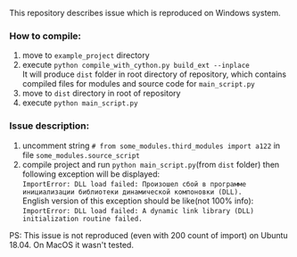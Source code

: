This repository describes issue which is reproduced on Windows system.

### How to compile:

 1. move to `example_project` directory
 2. execute `python compile_with_cython.py build_ext --inplace`
 <br>It will produce `dist` folder in root directory of repository, which contains compiled files for modules and source code for `main_script.py`
 3. move to `dist` directory in root of repository
 4. execute `python main_script.py`
 
### Issue description:

1. uncomment string `# from some_modules.third_modules import a122` in file `some_modules.source_script`
2. compile project and run `python main_script.py`(from `dist` folder) then following exception will be displayed:<br>
`ImportError: DLL load failed: Произошел сбой в программе инициализации библиотеки динамической компоновки (DLL).`<br>
English version of this exception should be like(not 100% info): `ImportError: DLL load failed: A dynamic link library (DLL) initialization routine failed.`

PS: This issue is not reproduced (even with 200 count of import) on Ubuntu 18.04. On MacOS it wasn't tested.